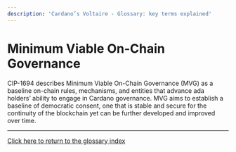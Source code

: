 ```yaml
---
description: 'Cardano’s Voltaire - Glossary: key terms explained'
---
```


# Minimum Viable On-Chain Governance

CIP-1694 describes Minimum Viable On-Chain Governance (MVG) as a baseline on-chain rules, mechanisms, and entities that advance ada holders’ ability to engage in Cardano governance. MVG aims to establish a baseline of democratic consent, one that is stable and secure for the continuity of the blockchain yet can be further developed and improved over time.

***

[Click here to return to the glossary index](../../../cardano/cardano-governance/key-terms/general-glossary/)
